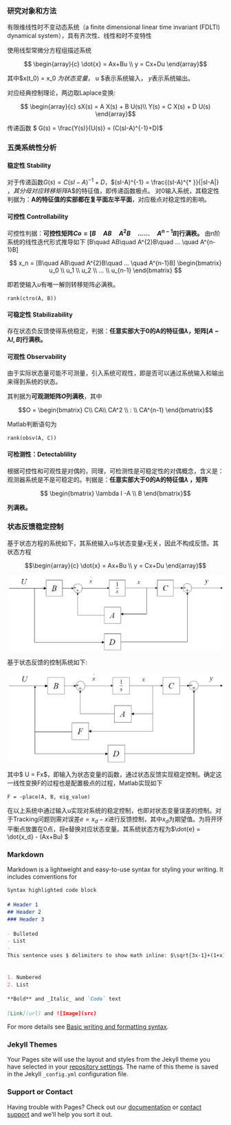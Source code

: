 <head>
    <script src="https://cdn.mathjax.org/mathjax/latest/MathJax.js?config=TeX-AMS-MML_HTMLorMML" type="text/javascript"></script>
    <script type="text/x-mathjax-config">
        MathJax.Hub.Config({
            tex2jax: {
            skipTags: ['script', 'noscript', 'style', 'textarea', 'pre'],
            inlineMath: [['$','$']]
            }
        });
    </script>
</head>

### 研究对象和方法

有限维线性时不变动态系统（a finite dimensional linear time invariant (FDLTI) dynamical system），具有齐次性、线性和时不变特性

使用线型常微分方程组描述系统

$$ \begin{array}{c}
\dot{x}  = Ax+Bu \\
 y  =  Cx+Du 
 \end{array}$$

其中$x(t_0) = x_0 $为状态变量，$ u $表示系统输入， $y$表示系统输出。

对应经典控制理论，两边取Laplace变换:

$$ \begin{array}{c}
sX(s) = A X(s) + B U(s)\\
Y(s) = C X(s) + D U(s)
\end{array}$$

传递函数 $ G(s) = \frac{Y(s)}{U(s)} = (C(sI-A)^{-1}+D)$


### 五类系统性分析

#### 稳定性 Stability

对于传递函数$G(s)=C(sI-A)^{-1}+D$，$(sI-A)^{-1} = \frac{(sI-A)^{* }}{|sI-A|} $，其分母对应转移矩阵$A$的特征值，即传递函数极点。
对0输入系统，其稳定性判据为：**A的特征值的实部都在复平面左半平面**，对应极点对稳定性的影响。

#### 可控性 Controllability

可控性判据：**可控性矩阵$Co = [B\quad AB\quad A^{2}B\quad ……\quad A^{n-1}B]$行满秩。** 由n阶系统的线性迭代形式推导如下
[B\quad AB\quad A^{2}B\quad … \quad A^{n-1}B] 

$$ x_n = [B\quad AB\quad A^{2}B\quad … \quad A^{n-1}B] 
\begin{bmatrix} 
u_0 \\ 
u_1 \\ 
u_2 \\ 
... \\ 
u_{n-1} 
\end{bmatrix} $$

即若使输入$u$有唯一解则转移矩阵必满秩。

``` 
rank(ctro(A, B))
```

#### 可稳定性 Stabilizability

存在状态负反馈使得系统稳定，判据：**任意实部大于0的A的特征值$\lambda$，矩阵$[A-\lambda I, B]$行满秩。**

#### 可观性 Observability

由于实际状态量可能不可测量，引入系统可观性，即是否可以通过系统输入和输出来得到系统的状态。

其判据为**可观测矩阵$O$列满秩**，其中

$$O = \begin{bmatrix}
 C\\
 CA\\
CA^2 \\
: \\
CA^{n-1}
\end{bmatrix}$$

Matlab判断语句为
```
rank(obsv(A, C))
```

#### 可检测性：Detectablility

根据可控性和可观性是对偶的，同理，可检测性是可稳定性的对偶概念，含义是：观测器系统是不是可稳定的。判据是：**任意实部大于0的A的特征值$\lambda$ ，矩阵**

$$ \begin{bmatrix} \lambda I -A \\ 
B \end{bmatrix}$$

**列满秩。**

### 状态反馈稳定控制

基于状态方程的系统如下，其系统输入u与状态变量$x$无关，因此不构成反馈。其状态方程

$$\begin{array}{c}
\dot{x}  = Ax+Bu \\
 y  =  Cx+Du 
\end{array}$$

![img](/Figures/feedback_fig.png)

基于状态反馈的控制系统如下:

![img](/Figures/state_feedback_fig.png)

其中$ U = Fx$，即输入为状态变量的函数，通过状态反馈实现稳定控制。确定这一线性变换F的过程也是配置极点的过程，Matlab实现如下
```
F = -place(A, B, eig_value)
```

在以上系统中通过输入u实现对系统的稳定控制，也即对状态变量误差的控制。对于Tracking问题则需对误差$e = {x_d} - x$进行反馈控制，其中$x_d$为期望值。为将开环平衡点放置在0点，将e替换对应状态变量。其系统状态方程为$\dot{e}  = \dot{x_d} - (Ax+Bu) $




### Markdown

Markdown is a lightweight and easy-to-use syntax for styling your writing. It includes conventions for

```markdown
Syntax highlighted code block

# Header 1
## Header 2
### Header 3

- Bulleted
- List
- 
This sentence uses $ delimiters to show math inline: $\sqrt{3x-1}+(1+x)^2$


1. Numbered
2. List

**Bold** and _Italic_ and `Code` text

[Link](url) and ![Image](src)
```

For more details see [Basic writing and formatting syntax](https://docs.github.com/en/github/writing-on-github/getting-started-with-writing-and-formatting-on-github/basic-writing-and-formatting-syntax).

### Jekyll Themes

Your Pages site will use the layout and styles from the Jekyll theme you have selected in your [repository settings](https://github.com/jiaoly/jiao.github.io/settings/pages). The name of this theme is saved in the Jekyll `_config.yml` configuration file.

### Support or Contact

Having trouble with Pages? Check out our [documentation](https://docs.github.com/categories/github-pages-basics/) or [contact support](https://support.github.com/contact) and we’ll help you sort it out.
